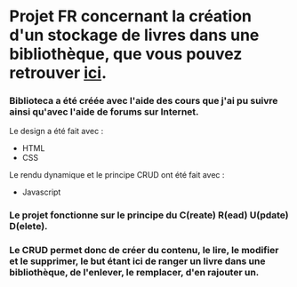 # Projet FR concernant la création d'un stockage de livres dans une bibliothèque, que vous pouvez retrouver [ici](https://erwanbrev.github.io/biblioteca/index.html).
### Biblioteca a été créée avec l'aide des cours que j'ai pu suivre ainsi qu'avec l'aide de forums sur Internet.
Le design a été fait avec :
* HTML
* CSS

Le rendu dynamique et le principe CRUD ont été fait avec :
* Javascript
### Le projet fonctionne sur le principe du C(reate) R(ead) U(pdate) D(elete).
### Le CRUD permet donc de créer du contenu, le lire, le modifier et le supprimer, le but étant ici de ranger un livre dans une bibliothèque, de l'enlever, le remplacer, d'en rajouter un.
